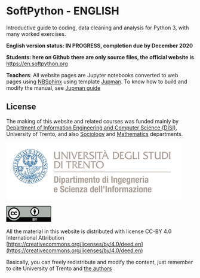 
# SoftPython - ENGLISH

Introductive guide to coding, data cleaning and analysis for Python 3, with many worked exercises.

**English version status: IN PROGRESS, completion due by December 2020**

**Students: here on Github there are only source files, the official website is** https://en.softpython.org

**Teachers**: All website pages are Jupyter notebooks converted to web pages using [NBSphinx](https://nbsphinx.readthedocs.io) using template [Jupman](https://github.com/DavidLeoni/jupman). To know how to build and modify the manual, see [Jupman guide](https://jupman.softpython.org/en/latest/usage.html)


## License

The making of this website and related courses was funded mainly by [Department of Information Engineering and Computer Science (DISI)](https://www.disi.unitn.it), University of Trento, and also [Sociology](https://www.sociologia.unitn.it/en) and [Mathematics](https://www.maths.unitn.it/en) departments.

![unitn-843724](_static/img/third-parties/logo-disi-unitn-it.jpeg)


![cc-by-7172829](_static/img/cc-by.png)

All the material in this website is distributed with license CC-BY 4.0 International Attribution [https://creativecommons.org/licenses/by/4.0/deed.en](https://creativecommons.org/licenses/by/4.0/deed.en) 

Basically, you can freely redistribute and modify the content, just remember to cite University of Trento and [the authors](https://it.softpython.org/index.html#Autori) 
